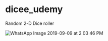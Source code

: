 # dicee_udemy

Random 2-D Dice roller

![WhatsApp Image 2019-09-09 at 2 03 46 PM](https://user-images.githubusercontent.com/47710382/64515789-e369b480-d30a-11e9-83d6-b1bede5aa331.jpeg)




